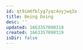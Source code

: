 ```yaml
---
id: qt9im6fblyg7yqc4oyjwq3a
title: Being Doing
desc: ''
updated: 1663357090319
created: 1663357090319
isDir: false
---
```

